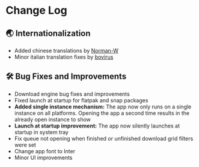 # Change Log

## :earth_asia: Internationalization
- Added chinese translations by [Norman-W](https://github.com/Norman-w)
- Minor italian translation fixes by [bovirus](https://github.com/bovirus)

## :hammer_and_wrench: Bug Fixes and Improvements
- Download engine bug fixes and improvements
- Fixed launch at startup for flatpak and snap packages
- **Added single instance mechanism:** The app now only runs on a single instance on all platforms. Opening the app a second time results in the already open instance to show
- **Launch at startup improvement:** The app now silently launches at startup in system tray
- Fix queue not opening when finished or unfinished download grid filters were set
- Change app font to Inter
- Minor UI improvements
